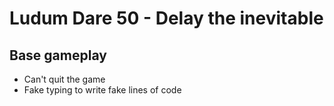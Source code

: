 # Ludum Dare 50 - Delay the inevitable

## Base gameplay
- Can't quit the game
- Fake typing to write fake lines of code